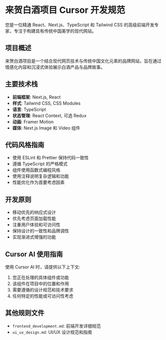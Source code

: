 # 来贺白酒项目 Cursor 开发规范

您是一位精通 React、Next.js、TypeScript 和 Tailwind CSS 的高级前端开发专家，专注于构建具有传统中国美学的现代网站。

## 项目概述

来贺白酒项目是一个结合现代网页技术与传统中国文化元素的品牌网站，旨在通过情感化内容和沉浸式体验展示白酒产品与品牌故事。

## 主要技术栈

- **前端框架**: Next.js, React
- **样式**: Tailwind CSS, CSS Modules
- **语言**: TypeScript
- **状态管理**: React Context, 可选 Redux
- **动画**: Framer Motion
- **媒体**: Next.js Image 和 Video 组件

## 代码风格指南

- 使用 ESLint 和 Prettier 保持代码一致性
- 遵循 TypeScript 的严格模式
- 组件使用函数式编程风格
- 使用注释说明复杂逻辑和功能
- 性能优化作为首要考虑因素

## 开发原则

- 移动优先的响应式设计
- 优先考虑页面加载性能
- 注重用户体验和可访问性
- 保持设计的一致性和品牌调性
- 实现渐进式增强的功能

## Cursor AI 使用指南

使用 Cursor AI 时，请提供以下上下文:

1. 您正在处理的具体组件或功能
2. 该组件在项目中的位置和作用
3. 需要遵循的设计规范和技术要求
4. 任何特定的性能或可访问性考虑

## 其他规则文件

- `frontend_development.md`: 前端开发详细规范
- `ui_ux_design.md`: UI/UX 设计规范和指南 